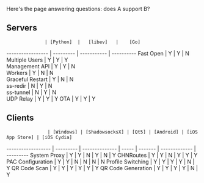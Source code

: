 Here's the page answering questions: does A support B?

## Servers

                  | [Python]  |   [libev]   |    [Go]   
----------------- | --------- | ----------- | ----------
Fast Open         |     Y     |      Y      |      N  
Multiple Users    |     Y     |      Y      |      Y   
Management API    |     Y     |      Y      |      N   
Workers           |     Y     |      N      |      N   
Graceful Restart  |     Y     |      N      |      N   
ss-redir          |     N     |      Y      |      N   
ss-tunnel         |     N     |      Y      |      N   
UDP Relay         |     Y     |      Y      |      Y
OTA               |     Y     |      Y      |      Y   

## Clients

                   | [Windows] | [ShadowsocksX] | [Qt5] | [Android] | [iOS App Store] | [iOS Cydia]
------------------ | --------- | -------------- | ----- | ------- | ------------- | ---------
System Proxy       |    Y      |      Y         |  N    |    Y    |        N      |     Y
CHNRoutes          |    Y      |      Y         |  N    |    Y    |        Y      |     Y
PAC Configuration  |    Y      |      Y         |  N    |    N    |        N      |     N
Profile Switching  |    Y      |      Y         |  Y    |    Y    |        N      |     Y
QR Code Scan       |    Y      |      Y         |  Y    |    Y    |        Y      |     Y
QR Code Generation |    Y      |      Y         |  Y    |    Y    |        N      |     Y

[Python]: https://github.com/shadowsocks/shadowsocks
[libev]: https://github.com/shadowsocks/shadowsocks-libev
[Go]: https://github.com/shadowsocks/shadowsocks-go
[node.js]: https://github.com/shadowsocks/shadowsocks-nodejs
[Windows]: https://github.com/shadowsocks/shadowsocks-csharp
[ShadowsocksX]: https://github.com/shadowsocks/shadowsocks-iOS
[qt5]: https://github.com/shadowsocks/shadowsocks-qt5
[Android]: https://github.com/shadowsocks/shadowsocks-android
[iOS App Store]: https://github.com/shadowsocks/shadowsocks-iOS
[iOS Cydia]: https://github.com/linusyang/MobileShadowSocks